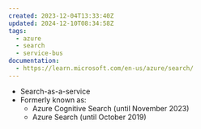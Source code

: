```yaml
---
created: 2023-12-04T13:33:40Z
updated: 2024-12-10T08:34:58Z
tags:
  - azure
  - search
  - service-bus
documentation:
  - https://learn.microsoft.com/en-us/azure/search/
---
```

- Search-as-a-service
- Formerly known as:
	- Azure Cognitive Search (until November 2023)
	- Azure Search (until October 2019)